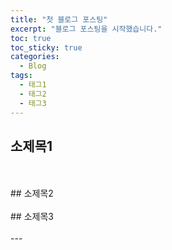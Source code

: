 ```yaml
---
title: "첫 블로그 포스팅"
excerpt: "블로그 포스팅을 시작했습니다."
toc: true
toc_sticky: true
categories:
  - Blog
tags:
  - 태그1
  - 태그2
  - 태그3
---
```

## 소제목1
<br>
<br>
## 소제목2
<br>
<br>
## 소제목3
<br>
<br>
---
